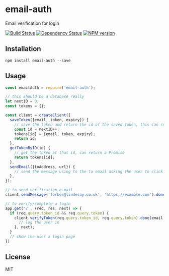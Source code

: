 # email-auth

Email verification for login

[![Build Status](https://img.shields.io/travis/ForbesLindesay/email-auth/master.svg)](https://travis-ci.org/ForbesLindesay/email-auth)
[![Dependency Status](https://img.shields.io/david/ForbesLindesay/email-auth/master.svg)](http://david-dm.org/ForbesLindesay/email-auth)
[![NPM version](https://img.shields.io/npm/v/email-auth.svg)](https://www.npmjs.org/package/email-auth)

## Installation

```
npm install email-auth --save
```

## Usage

```js
const emailAuth = require('email-auth');

// this should be a database really
let nextID = 0;
const tokens = {};

const client = createClient({
  saveToken({email, token, expiry}) {
    // save the token and return the id of the saved token, this can return a Promise
    const id = nextID++;
    tokens[id] = {email, token, expiry};
    return id;
  },
  getTokenByID(id) {
    // get the token at that id, can return a Promise
    return tokens[id];
  },
  sendEmail({toAddress, url}) {
    // send the message using to the to email asking the user to click on the url
  },
});

// to send verification e-mail
client.sendMessage('forbes@lindesay.co.uk', 'https://example.com').done();

// to verify/complete a login
app.get('/', (req, res, next) => {
  if (req.query.token_id && req.query.token) {
    client.verifyToken(req.query.token_id, req.query.token).done(email => {
      // log the user in
    }, next);
  }
  // show the user a login page
})
```

## License

MIT
